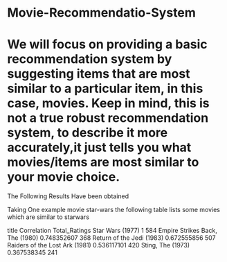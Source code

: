 # Movie-Recommendatio-System

# We will focus on providing a basic recommendation system by suggesting items that are most similar to a particular item, in this case, movies. Keep in mind, this is not a true robust recommendation system, to describe it more accurately,it just tells you what movies/items are most similar to your movie choice.

The Following Results Have been obtained 

Taking One example movie star-wars the following table lists some movies which are similar to starwars


title	                          Correlation	      Total_Ratings
Star Wars (1977)	                1	                 584
Empire Strikes Back, The (1980)	  0.748352607	       368
Return of the Jedi (1983)	        0.672555856	       507
Raiders of the Lost Ark (1981)	  0.536117101	       420
Sting, The (1973)	                0.367538345	       241



